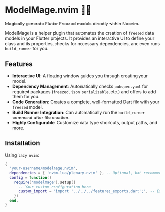 # ModelMage.nvim 🧙✨

Magically generate Flutter Freezed models directly within Neovim.

ModelMage is a helper plugin that automates the creation of `freezed` data models in your Flutter projects. It provides an interactive UI to define your class and its properties, checks for necessary dependencies, and even runs `build_runner` for you.

## Features

-   **Interactive UI**: A floating window guides you through creating your model.
-   **Dependency Management**: Automatically checks `pubspec.yaml` for required packages (`freezed`, `json_serializable`, etc.) and offers to add them for you.
-   **Code Generation**: Creates a complete, well-formatted Dart file with your `freezed` model.
-   **Build Runner Integration**: Can automatically run the `build_runner` command after file creation.
-   **Highly Configurable**: Customize data type shortcuts, output paths, and more.

## Installation

Using `lazy.nvim`:

```lua
{
  'your-username/modelmage.nvim',
  dependencies = { 'nvim-lua/plenary.nvim' }, -- Optional, but recommended for some utilities
  config = function()
    require('modelmage').setup({
      -- Your custom configuration here
      custom_import = "import '../../../features_exports.dart';", -- Example
    })
  end,
}
